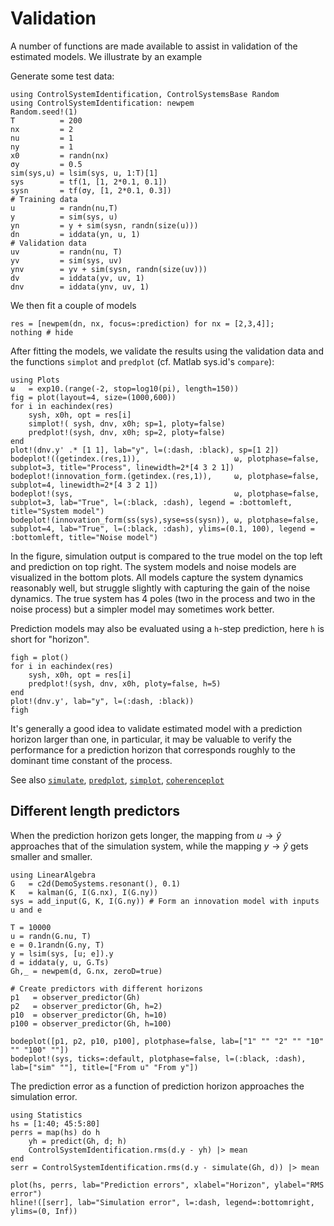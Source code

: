 

# Validation
A number of functions are made available to assist in validation of the estimated models. We illustrate by an example

Generate some test data:
```@example validation
using ControlSystemIdentification, ControlSystemsBase Random
using ControlSystemIdentification: newpem
Random.seed!(1)
T          = 200
nx         = 2
nu         = 1
ny         = 1
x0         = randn(nx)
σy         = 0.5
sim(sys,u) = lsim(sys, u, 1:T)[1]
sys        = tf(1, [1, 2*0.1, 0.1])
sysn       = tf(σy, [1, 2*0.1, 0.3])
# Training data
u          = randn(nu,T)
y          = sim(sys, u)
yn         = y + sim(sysn, randn(size(u)))
dn         = iddata(yn, u, 1)
# Validation data
uv         = randn(nu, T)
yv         = sim(sys, uv)
ynv        = yv + sim(sysn, randn(size(uv)))
dv         = iddata(yv, uv, 1)
dnv        = iddata(ynv, uv, 1)
```
We then fit a couple of models
```@example validation
res = [newpem(dn, nx, focus=:prediction) for nx = [2,3,4]];
nothing # hide
```
After fitting the models, we validate the results using the validation data and the functions `simplot` and `predplot` (cf. Matlab sys.id's `compare`):
```@example validation
using Plots
ω   = exp10.(range(-2, stop=log10(pi), length=150))
fig = plot(layout=4, size=(1000,600))
for i in eachindex(res)
    sysh, x0h, opt = res[i]
    simplot!( sysh, dnv, x0h; sp=1, ploty=false)
    predplot!(sysh, dnv, x0h; sp=2, ploty=false)
end
plot!(dnv.y' .* [1 1], lab="y", l=(:dash, :black), sp=[1 2])
bodeplot!((getindex.(res,1)),                     ω, plotphase=false, subplot=3, title="Process", linewidth=2*[4 3 2 1])
bodeplot!(innovation_form.(getindex.(res,1)),     ω, plotphase=false, subplot=4, linewidth=2*[4 3 2 1])
bodeplot!(sys,                                    ω, plotphase=false, subplot=3, lab="True", l=(:black, :dash), legend = :bottomleft, title="System model")
bodeplot!(innovation_form(ss(sys),syse=ss(sysn)), ω, plotphase=false, subplot=4, lab="True", l=(:black, :dash), ylims=(0.1, 100), legend = :bottomleft, title="Noise model")
```

In the figure, simulation output is compared to the true model on the top left and prediction on top right. The system models and noise models are visualized in the bottom plots. All models capture the system dynamics reasonably well, but struggle slightly with capturing the gain of the noise dynamics.
The true system has 4 poles (two in the process and two in the noise process) but a simpler model may sometimes work better.


Prediction models may also be evaluated using a `h`-step prediction, here `h` is short for "horizon".
```@example validation
figh = plot()
for i in eachindex(res)
    sysh, x0h, opt = res[i]
    predplot!(sysh, dnv, x0h, ploty=false, h=5)
end
plot!(dnv.y', lab="y", l=(:dash, :black))
figh
```
It's generally a good idea to validate estimated model with a prediction horizon larger than one, in particular, it may be valuable to verify the performance for a prediction horizon that corresponds roughly to the dominant time constant of the process.


See also [`simulate`](@ref), [`predplot`](@ref), [`simplot`](@ref), [`coherenceplot`](@ref)



## Different length predictors
When the prediction horizon gets longer, the mapping from $u \rightarrow ŷ$ approaches that of the simulation system, while the mapping $y \rightarrow ŷ$ gets smaller and smaller.
```@example validation
using LinearAlgebra
G   = c2d(DemoSystems.resonant(), 0.1)
K   = kalman(G, I(G.nx), I(G.ny))
sys = add_input(G, K, I(G.ny)) # Form an innovation model with inputs u and e

T = 10000
u = randn(G.nu, T)
e = 0.1randn(G.ny, T)
y = lsim(sys, [u; e]).y
d = iddata(y, u, G.Ts)
Gh,_ = newpem(d, G.nx, zeroD=true)

# Create predictors with different horizons
p1   = observer_predictor(Gh)
p2   = observer_predictor(Gh, h=2)
p10  = observer_predictor(Gh, h=10)
p100 = observer_predictor(Gh, h=100)

bodeplot([p1, p2, p10, p100], plotphase=false, lab=["1" "" "2" "" "10" "" "100" ""])
bodeplot!(sys, ticks=:default, plotphase=false, l=(:black, :dash), lab=["sim" ""], title=["From u" "From y"])
```

The prediction error as a function of prediction horizon approaches the simulation error.
```@example validation
using Statistics
hs = [1:40; 45:5:80]
perrs = map(hs) do h
    yh = predict(Gh, d; h)
    ControlSystemIdentification.rms(d.y - yh) |> mean
end
serr = ControlSystemIdentification.rms(d.y - simulate(Gh, d)) |> mean

plot(hs, perrs, lab="Prediction errors", xlabel="Horizon", ylabel="RMS error")
hline!([serr], lab="Simulation error", l=:dash, legend=:bottomright, ylims=(0, Inf))
```

